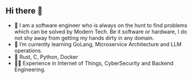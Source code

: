 ## Hi there 👋   

- 🔭 I am a software engineer who is always on the hunt to find problems which can be solved by Modern Tech. Be it software or hardware, I do not shy away from getting my hands dirty in any domain.
- 🌱 I’m currently learning GoLang, Microservice Architecture and LLM operations.
- 🧰 Rust, C, Python, Docker
- 🧑‍💼 Experience in Internet of Things, CyberSecurity and Backend Engineering.
